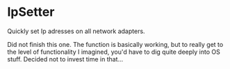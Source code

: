 # IpSetter
Quickly set Ip adresses on all network adapters.

Did not finish this one. The function is basically working, but to really get to the level of functionality I imagined, you'd have to
dig quite deeply into OS stuff. Decided not to invest time in that...
